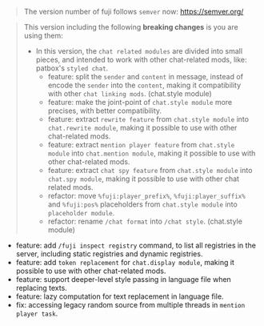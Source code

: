 > The version number of fuji follows `semver` now: https://semver.org/ 
 
> This version including the following **breaking changes** is you are using them:
> - In this version, the `chat related modules` are divided into small pieces, and intended to work with other chat-related mods, like: patbox's  `styled chat`.
>   - feature: split the `sender` and `content` in message, instead of encode the `sender` into the `content`, making it compatibility with other `chat linking mods`. (chat.style module)
>   - feature: make the joint-point of `chat.style module` more precises, with better compatibility.
>   - feature: extract `rewrite feature` from `chat.style module` into `chat.rewrite module`, making it possible to use with other chat-related mods.
>   - feature: extract `mention player feature` from `chat.style module` into `chat.mention module`, making it possible to use with other chat-related mods.
>   - feature: extract `chat spy feature` from `chat.style module` into `chat.spy module`, making it possible to use with other chat related mods.
>   - refactor: move `%fuji:player_prefix%`, `%fuji:player_suffix%` and `%fuji:pos%` placeholders from `chat.style module` into `placeholder module`.
>   - refactor: rename `/chat format` into `/chat style`. (chat.style module)


- feature: add `/fuji inspect registry` command, to list all registries in the server, including static registries and dynamic registries.
- feature: add `token replacement` for `chat.display module`, making it possible to use with other chat-related mods.
- feature: support deeper-level style passing in language file when replacing texts.
- feature: lazy computation for text replacement in language file.
- fix: accessing legacy random source from multiple threads in `mention player task`.
